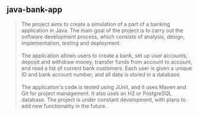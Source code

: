 ## java-bank-app

>The project aims to create a simulation of a part of a banking application in Java. The main
goal of the project is to carry out the software development process, which consists of
analysis, design, implementation, testing and deployment.<br/><br/>
>The application allows users to create a bank, set up user accounts, deposit and withdraw
money, transfer funds from account to account, and read a list of current bank customers.
Each user is given a unique ID and bank account number, and all data is stored in a database.<br/><br/>
>The application's code is tested using JUnit, and it uses Maven and Git for project
management. It also uses an H2 or PostgreSQL database.
The project is under constant development, with plans to add new functionality in the future.








